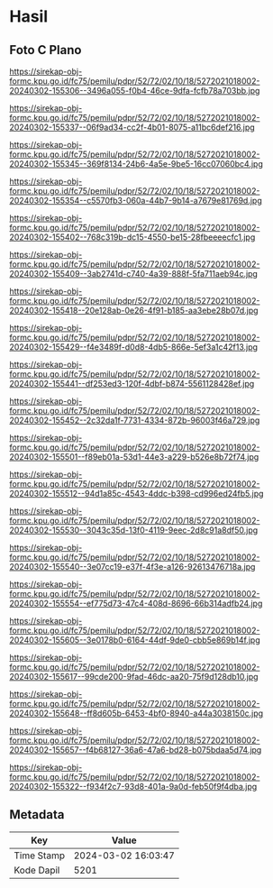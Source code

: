 # Hasil

## Foto C Plano

https://sirekap-obj-formc.kpu.go.id/fc75/pemilu/pdpr/52/72/02/10/18/5272021018002-20240302-155306--3496a055-f0b4-46ce-9dfa-fcfb78a703bb.jpg

https://sirekap-obj-formc.kpu.go.id/fc75/pemilu/pdpr/52/72/02/10/18/5272021018002-20240302-155337--06f9ad34-cc2f-4b01-8075-a11bc6def216.jpg

https://sirekap-obj-formc.kpu.go.id/fc75/pemilu/pdpr/52/72/02/10/18/5272021018002-20240302-155345--369f8134-24b6-4a5e-9be5-16cc07060bc4.jpg

https://sirekap-obj-formc.kpu.go.id/fc75/pemilu/pdpr/52/72/02/10/18/5272021018002-20240302-155354--c5570fb3-060a-44b7-9b14-a7679e81769d.jpg

https://sirekap-obj-formc.kpu.go.id/fc75/pemilu/pdpr/52/72/02/10/18/5272021018002-20240302-155402--768c319b-dc15-4550-be15-28fbeeeecfc1.jpg

https://sirekap-obj-formc.kpu.go.id/fc75/pemilu/pdpr/52/72/02/10/18/5272021018002-20240302-155409--3ab2741d-c740-4a39-888f-5fa711aeb94c.jpg

https://sirekap-obj-formc.kpu.go.id/fc75/pemilu/pdpr/52/72/02/10/18/5272021018002-20240302-155418--20e128ab-0e26-4f91-b185-aa3ebe28b07d.jpg

https://sirekap-obj-formc.kpu.go.id/fc75/pemilu/pdpr/52/72/02/10/18/5272021018002-20240302-155429--f4e3489f-d0d8-4db5-866e-5ef3a1c42f13.jpg

https://sirekap-obj-formc.kpu.go.id/fc75/pemilu/pdpr/52/72/02/10/18/5272021018002-20240302-155441--df253ed3-120f-4dbf-b874-5561128428ef.jpg

https://sirekap-obj-formc.kpu.go.id/fc75/pemilu/pdpr/52/72/02/10/18/5272021018002-20240302-155452--2c32da1f-7731-4334-872b-96003f46a729.jpg

https://sirekap-obj-formc.kpu.go.id/fc75/pemilu/pdpr/52/72/02/10/18/5272021018002-20240302-155501--f89eb01a-53d1-44e3-a229-b526e8b72f74.jpg

https://sirekap-obj-formc.kpu.go.id/fc75/pemilu/pdpr/52/72/02/10/18/5272021018002-20240302-155512--94d1a85c-4543-4ddc-b398-cd996ed24fb5.jpg

https://sirekap-obj-formc.kpu.go.id/fc75/pemilu/pdpr/52/72/02/10/18/5272021018002-20240302-155530--3043c35d-13f0-4119-9eec-2d8c91a8df50.jpg

https://sirekap-obj-formc.kpu.go.id/fc75/pemilu/pdpr/52/72/02/10/18/5272021018002-20240302-155540--3e07cc19-e37f-4f3e-a126-92613476718a.jpg

https://sirekap-obj-formc.kpu.go.id/fc75/pemilu/pdpr/52/72/02/10/18/5272021018002-20240302-155554--ef775d73-47c4-408d-8696-66b314adfb24.jpg

https://sirekap-obj-formc.kpu.go.id/fc75/pemilu/pdpr/52/72/02/10/18/5272021018002-20240302-155605--3e0178b0-6164-44df-9de0-cbb5e869b14f.jpg

https://sirekap-obj-formc.kpu.go.id/fc75/pemilu/pdpr/52/72/02/10/18/5272021018002-20240302-155617--99cde200-9fad-46dc-aa20-75f9d128db10.jpg

https://sirekap-obj-formc.kpu.go.id/fc75/pemilu/pdpr/52/72/02/10/18/5272021018002-20240302-155648--ff8d605b-6453-4bf0-8940-a44a3038150c.jpg

https://sirekap-obj-formc.kpu.go.id/fc75/pemilu/pdpr/52/72/02/10/18/5272021018002-20240302-155657--f4b68127-36a6-47a6-bd28-b075bdaa5d74.jpg

https://sirekap-obj-formc.kpu.go.id/fc75/pemilu/pdpr/52/72/02/10/18/5272021018002-20240302-155322--f934f2c7-93d8-401a-9a0d-feb50f9f4dba.jpg


## Metadata

| Key        | Value               |
| ---------- | ------------------- |
| Time Stamp | 2024-03-02 16:03:47 |
| Kode Dapil | 5201                |



